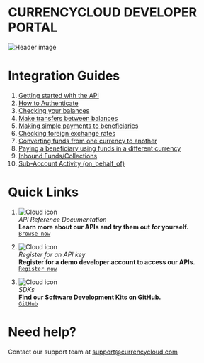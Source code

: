 [_metadata_:menu_title]:- "Home"
[_metadata_:order]:- "1"

# CURRENCYCLOUD DEVELOPER PORTAL
![Header image](/images/introduction-header.png)
​

# Integration Guides
1. [Getting started with the API](/guides/getting-started/getting-started-with-the-api)
2. [How to Authenticate](/guides/integration-guides/authentication)
3. [Checking your balances](/guides/integration-guides/checking-your-balances)
4. [Make transfers between balances](/guides/integration-guides/transfers-between-balances)
5. [Making simple payments to beneficiaries](/guides/integration-guides/make-simple-payments)
6. [Checking foreign exchange rates](/guides/integration-guides/check-foreign-exchange-rates)
7. [Converting funds from one currency to another](/guides/integration-guides/convert-funds)
8. [Paying a beneficiary using funds in a different currency](/guides/integration-guides/pay-beneficiary-funds-different-currency)
9. [Inbound Funds/Collections](/guides/integration-guides/collections)
10. [Sub-Account Activity (on_behalf_of)](/guides/integration-guides/sub-account-activity)  
<!--- 8. [Adding an FX spread](/guides/integration-guides/adding-an-fx-spread) --->

# Quick Links
1. ![Cloud icon](/icons/cloud.svg)  
  _API Reference Documentation_  
  __Learn more about our APIs and try them out for yourself.__    
  [`Browse now`](/api-reference)

2. ![Cloud icon](/icons/cloud.svg)  
  _Register for an API key_  
  __Register for a demo developer account to access our APIs.__  
  [`Register now`](/register-for-an-api-key)

3.  ![Cloud icon](/icons/cloud.svg)   
  _SDKs_  
  __Find our Software Development Kits on GitHub.__  
  [`GitHub`](https://github.com/currencycloud/)


# Need help?
Contact our support team at support@currencycloud.com
​
